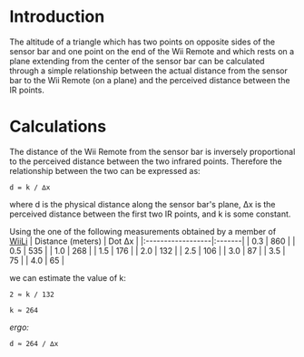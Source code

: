 # Introduction #

The altitude of a triangle which has two points on opposite sides of the sensor bar and one point on the end of the Wii Remote and which rests on a plane extending from the center of the sensor bar can be calculated through a simple relationship between the actual distance from the sensor bar to the Wii Remote (on a plane) and the perceived distance between the IR points.

# Calculations #

The distance of the Wii Remote from the sensor bar is inversely proportional to the perceived distance between the two infrared points.
Therefore the relationship between the two can be expressed as:
```
d = k / ∆x
```
where d is the physical distance along the sensor bar's plane, ∆x is the perceived distance between the first two IR points, and k is some constant.

Using the one of the following measurements obtained by a member of [WiiLi](http://www.wiili.org)
| Distance (meters) | Dot ∆x |
|:------------------|:-------|
| 0.3               | 860    |
| 0.5               | 535    |
| 1.0               | 268    |
| 1.5               | 176    |
| 2.0               | 132    |
| 2.5               | 106    |
| 3.0               | 87     |
| 3.5               | 75     |
| 4.0               | 65     |

we can estimate the value of k:
```
2 ≈ k / 132

k ≈ 264
```

_ergo:_
```
d ≈ 264 / ∆x
```